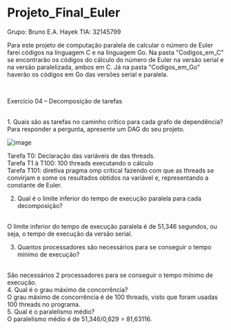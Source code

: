 # Projeto_Final_Euler


Grupo: Bruno E.A. Hayek TIA: 32145799
<br>

  Para este projeto de computação paralela de calcular o número de Euler farei códigos na linguagem C e na linguagem Go. Na pasta "Codigos_em_C" se encontrarão os códigos do cálculo do número de Euler na versão serial e na versão paralelizada, ambos em C. Já na pasta "Codigos_em_Go" haverão os códigos em Go das versões serial e paralela.

<br>

Exercício 04 – Decomposição de tarefas

<br>
1. Quais são as tarefas no caminho crítico para cada grafo de dependência? Para responder a pergunta, apresente um DAG do seu projeto.
<br>

![image](https://github.com/BrunoEAH/Projeto_Final_Euler/assets/111454984/ea5f4ed6-8b49-45a8-9082-f48147b39c26)

Tarefa T0: Declaração das variáveis de das threads.
<br>
Tarefa T1 à T100: 100 threads executando o cálculo
<br>
Tarefa T101: diretiva pragma omp critical fazendo com que as threads se convirjam e some os resultados obtidos na variável e, representando a constante de Euler.
<br>

2. Qual é o limite inferior do tempo de execução paralela para cada decomposição?
<br>
  O limite inferior do tempo de execução paralela é de 51,346 segundos, ou seja, o tempo de execução da versão serial. 
<br>

3. Quantos processadores são necessários para se conseguir o tempo mínimo de execução?
<br>
  São necessários 2 processadores para se conseguir o tempo mínimo de execução.
<br>
4. Qual é o grau máximo de concorrência?
<br>
  O grau máximo de concorrência é de 100 threads, visto que foram usadas 100 threads no programa.
<br>
5. Qual é o paralelismo médio?
<br>
  O paralelismo médio é de 51,346/0,629 = 81,63116.
<br>

